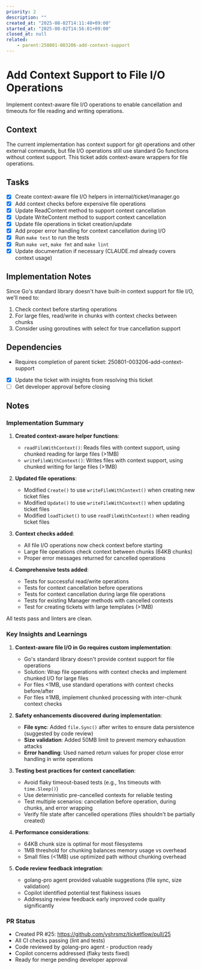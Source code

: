 ```yaml
---
priority: 2
description: ""
created_at: "2025-08-02T14:11:40+09:00"
started_at: "2025-08-02T14:56:01+09:00"
closed_at: null
related:
    - parent:250801-003206-add-context-support
---
```


# Add Context Support to File I/O Operations

Implement context-aware file I/O operations to enable cancellation and timeouts for file reading and writing operations.

## Context

The current implementation has context support for git operations and other external commands, but file I/O operations still use standard Go functions without context support. This ticket adds context-aware wrappers for file operations.

## Tasks

- [x] Create context-aware file I/O helpers in internal/ticket/manager.go
- [x] Add context checks before expensive file operations
- [x] Update ReadContent method to support context cancellation
- [x] Update WriteContent method to support context cancellation
- [x] Update file operations in ticket creation/update
- [x] Add proper error handling for context cancellation during I/O
- [x] Run `make test` to run the tests
- [x] Run `make vet`, `make fmt` and `make lint`
- [x] Update documentation if necessary (CLAUDE.md already covers context usage)

## Implementation Notes

Since Go's standard library doesn't have built-in context support for file I/O, we'll need to:
1. Check context before starting operations
2. For large files, read/write in chunks with context checks between chunks
3. Consider using goroutines with select for true cancellation support

## Dependencies

- Requires completion of parent ticket: 250801-003206-add-context-support
- [x] Update the ticket with insights from resolving this ticket
- [ ] Get developer approval before closing

## Notes

### Implementation Summary

1. **Created context-aware helper functions**:
   - `readFileWithContext()`: Reads files with context support, using chunked reading for large files (>1MB)
   - `writeFileWithContext()`: Writes files with context support, using chunked writing for large files (>1MB)

2. **Updated file operations**:
   - Modified `Create()` to use `writeFileWithContext()` when creating new ticket files
   - Modified `Update()` to use `writeFileWithContext()` when updating ticket files
   - Modified `loadTicket()` to use `readFileWithContext()` when reading ticket files

3. **Context checks added**:
   - All file I/O operations now check context before starting
   - Large file operations check context between chunks (64KB chunks)
   - Proper error messages returned for cancelled operations

4. **Comprehensive tests added**:
   - Tests for successful read/write operations
   - Tests for context cancellation before operations
   - Tests for context cancellation during large file operations
   - Tests for existing Manager methods with cancelled contexts
   - Test for creating tickets with large templates (>1MB)

All tests pass and linters are clean.

### Key Insights and Learnings

1. **Context-aware file I/O in Go requires custom implementation**:
   - Go's standard library doesn't provide context support for file operations
   - Solution: Wrap file operations with context checks and implement chunked I/O for large files
   - For files <1MB, use standard operations with context checks before/after
   - For files ≥1MB, implement chunked processing with inter-chunk context checks

2. **Safety enhancements discovered during implementation**:
   - **File sync**: Added `file.Sync()` after writes to ensure data persistence (suggested by code review)
   - **Size validation**: Added 50MB limit to prevent memory exhaustion attacks
   - **Error handling**: Used named return values for proper close error handling in write operations

3. **Testing best practices for context cancellation**:
   - Avoid flaky timeout-based tests (e.g., 1ns timeouts with `time.Sleep()`)
   - Use deterministic pre-cancelled contexts for reliable testing
   - Test multiple scenarios: cancellation before operation, during chunks, and error wrapping
   - Verify file state after cancelled operations (files shouldn't be partially created)

4. **Performance considerations**:
   - 64KB chunk size is optimal for most filesystems
   - 1MB threshold for chunking balances memory usage vs overhead
   - Small files (<1MB) use optimized path without chunking overhead

5. **Code review feedback integration**:
   - golang-pro agent provided valuable suggestions (file sync, size validation)
   - Copilot identified potential test flakiness issues
   - Addressing review feedback early improved code quality significantly

### PR Status
- Created PR #25: https://github.com/yshrsmz/ticketflow/pull/25
- All CI checks passing (lint and tests)
- Code reviewed by golang-pro agent - production ready
- Copilot concerns addressed (flaky tests fixed)
- Ready for merge pending developer approval